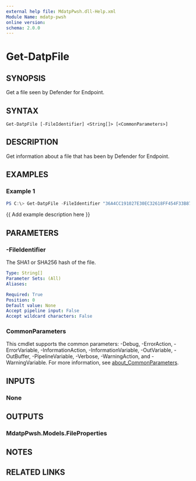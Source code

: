 ```yaml
---
external help file: MdatpPwsh.dll-Help.xml
Module Name: mdatp-pwsh
online version:
schema: 2.0.0
---
```


# Get-DatpFile

## SYNOPSIS
Get a file seen by Defender for Endpoint.

## SYNTAX

```
Get-DatpFile [-FileIdentifier] <String[]> [<CommonParameters>]
```

## DESCRIPTION
Get information about a file that has been by Defender for Endpoint.

## EXAMPLES

### Example 1
```powershell
PS C:\> Get-DatpFile -FileIdentifier "36A4CC191027E30EC32618FF454F33B87F5C46A765C6AC3F151165AD7508DCD2"
```

{{ Add example description here }}

## PARAMETERS

### -FileIdentifier
The SHA1 or SHA256 hash of the file.

```yaml
Type: String[]
Parameter Sets: (All)
Aliases:

Required: True
Position: 0
Default value: None
Accept pipeline input: False
Accept wildcard characters: False
```

### CommonParameters
This cmdlet supports the common parameters: -Debug, -ErrorAction, -ErrorVariable, -InformationAction, -InformationVariable, -OutVariable, -OutBuffer, -PipelineVariable, -Verbose, -WarningAction, and -WarningVariable. For more information, see [about_CommonParameters](http://go.microsoft.com/fwlink/?LinkID=113216).

## INPUTS

### None

## OUTPUTS

### MdatpPwsh.Models.FileProperties

## NOTES

## RELATED LINKS
